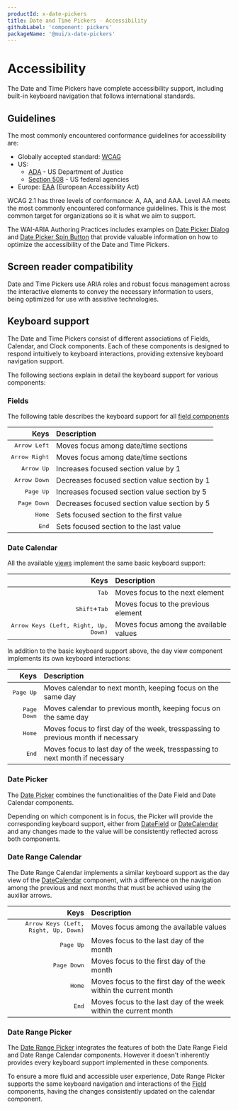```yaml
---
productId: x-date-pickers
title: Date and Time Pickers - Accessibility
githubLabel: 'component: pickers'
packageName: '@mui/x-date-pickers'
---
```


# Accessibility

<p class="description">The Date and Time Pickers have complete accessibility support, including built-in keyboard navigation that follows international standards.</p>

## Guidelines

The most commonly encountered conformance guidelines for accessibility are:

- Globally accepted standard: [WCAG](https://www.w3.org/WAI/standards-guidelines/wcag/)
- US:
  - [ADA](https://www.ada.gov/) - US Department of Justice
  - [Section 508](https://www.section508.gov/) - US federal agencies
- Europe: [EAA](https://ec.europa.eu/social/main.jsp?catId=1202) (European Accessibility Act)

WCAG 2.1 has three levels of conformance: A, AA, and AAA.
Level AA meets the most commonly encountered conformance guidelines.
This is the most common target for organizations so it is what we aim to support.

The WAI-ARIA Authoring Practices includes examples on [Date Picker Dialog](https://www.w3.org/WAI/ARIA/apg/patterns/dialog-modal/examples/datepicker-dialog/) and [Date Picker Spin Button](https://www.w3.org/WAI/ARIA/apg/patterns/spinbutton/examples/datepicker-spinbuttons/) that provide valuable information on how to optimize the accessibility of the Date and Time Pickers.

## Screen reader compatibility

Date and Time Pickers use ARIA roles and robust focus management across the interactive elements to convey the necessary information to users, being optimized for use with assistive technologies.

## Keyboard support

The Date and Time Pickers consist of different associations of Fields, Calendar, and Clock components. Each of these components is designed to respond intuitively to keyboard interactions, providing extensive keyboard navigation support.

The following sections explain in detail the keyboard support for various components:

### Fields

The following table describes the keyboard support for all [field components](/x/react-date-pickers/fields/)

|                               Keys | Description                                  |
| ---------------------------------: | :------------------------------------------- |
|  <kbd class="key">Arrow Left</kbd> | Moves focus among date/time sections         |
| <kbd class="key">Arrow Right</kbd> | Moves focus among date/time sections         |
|    <kbd class="key">Arrow Up</kbd> | Increases focused section value by 1         |
|  <kbd class="key">Arrow Down</kbd> | Decreases focused section value section by 1 |
|     <kbd class="key">Page Up</kbd> | Increases focused section value section by 5 |
|   <kbd class="key">Page Down</kbd> | Decreases focused section value section by 5 |
|        <kbd class="key">Home</kbd> | Sets focused section to the first value      |
|         <kbd class="key">End</kbd> | Sets focused section to the last value       |

### Date Calendar

All the available [views](/x/react-date-pickers/date-calendar/#views) implement the same basic keyboard support:

|                                                      Keys | Description                            |
| --------------------------------------------------------: | :------------------------------------- |
|                                <kbd class="key">Tab</kbd> | Moves focus to the next element        |
|   <kbd class="key">Shift</kbd>+<kbd class="key">Tab</kbd> | Moves focus to the previous element    |
| <kbd class="key">Arrow Keys (Left, Right, Up, Down)</kbd> | Moves focus among the available values |

In addition to the basic keyboard support above, the day view component implements its own keyboard interactions:

|                             Keys | Description                                                                       |
| -------------------------------: | :-------------------------------------------------------------------------------- |
|   <kbd class="key">Page Up</kbd> | Moves calendar to next month, keeping focus on the same day                       |
| <kbd class="key">Page Down</kbd> | Moves calendar to previous month, keeping focus on the same day                   |
|      <kbd class="key">Home</kbd> | Moves focus to first day of the week, tresspassing to previous month if necessary |
|       <kbd class="key">End</kbd> | Moves focus to last day of the week, tresspassing to next month if necessary      |

### Date Picker

The [Date Picker](/x/react-date-pickers/date-picker/) combines the functionalities of the Date Field and Date Calendar components.

Depending on which component is in focus, the Picker will provide the corresponding keyboard support, either from [DateField](/x/react-date-pickers/accessibility/#fields) or [DateCalendar](/x/react-date-pickers/accessibility/#date-calendar) and any changes made to the value will be consistently reflected across both components.

### Date Range Calendar

The Date Range Calendar implements a similar keyboard support as the day view of the [DateCalendar](/x/react-date-pickers/accessibility/#date-calendar) component, with a difference on the navigation among the previous and next months that must be achieved using the auxiliar arrows.

|                                                      Keys | Description                               |
| --------------------------------------------------------: | :---------------------------------------- |
| <kbd class="key">Arrow Keys (Left, Right, Up, Down)</kbd> | Moves focus among the available values    |
|                            <kbd class="key">Page Up</kbd> | Moves focus to the last day of the month  |
|                          <kbd class="key">Page Down</kbd> | Moves focus to the first day of the month |
|                               <kbd class="key">Home</kbd> | Moves focus to the first day of the week within the current month     |
|                                <kbd class="key">End</kbd> | Moves focus to the last day of the week within the current month      |

### Date Range Picker

The [Date Range Picker](/x/react-date-pickers/date-range-picker/) integrates the features of both the Date Range Field and Date Range Calendar components. However it doesn't inherently provides every keyboard support implemented in these components.

To ensure a more fluid and accessible user experience, Date Range Picker supports the same keyboard navigation and interactions of the [Field](/x/react-date-pickers/accessibility/#fields) components, having the changes consistently updated on the calendar component.
